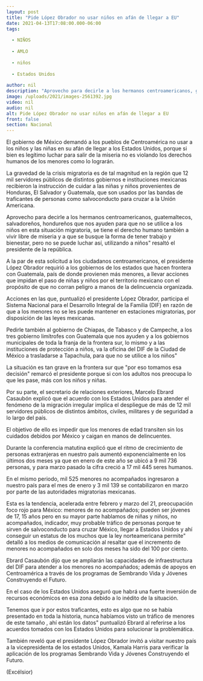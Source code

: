 ```yaml
---
layout: post
title: "Pide López Obrador no usar niños en afán de llegar a EU"
date: 2021-04-13T17:08:00.000-06:00
tags:
  
  - NIÑOS
  
  - AMLO
  
  - niños
  
  - Estados Unidos
  
author: nil
description: "Aprovecho para decirle a los hermanos centroamericanos, guatemaltecos, salvadoreños, hondureños que nos ayuden para que no se utilice a los niños"
image: /uploads/2021/images-2561392.jpg
video: nil
audio: nil
alt: Pide López Obrador no usar niños en afán de llegar a EU
front: false
section: Nacional
---
```


El gobierno de México demandó a los pueblos de Centroamérica no usar a los niños y las niñas en su afán de llegar a los Estados Unidos, porque si bien es legítimo luchar para salir de la miseria no es violando los derechos humanos de los menores como lo lograrán.

La gravedad de la crisis migratoria es de tal magnitud en la región que 12 mil servidores públicos de distintos gobiernos e instituciones mexicanas recibieron la instrucción de cuidar a las niñas y niños provenientes de Honduras, El Salvador y Guatemala, que son usados por las bandas de traficantes de personas como salvoconducto para cruzar a la Unión Americana.

Aprovecho para decirle a los hermanos centroamericanos, guatemaltecos, salvadoreños, hondureños que nos ayuden para que no se utilice a los niños en esta situación migratoria, se tiene el derecho humano también a vivir libre de miseria y a que se busque la forma de tener trabajo y bienestar, pero no se puede luchar así, utilizando a niños" resaltó el presidente de la república.

A la par de esta solicitud a los ciudadanos centroamericanos, el presidente López Obrador requirió a los gobiernos de los estados que hacen frontera con Guatemala, país de donde provienen más menores, a llevar acciones que impidan el paso de niñas y niños por el territorio mexicano con el propósito de que no corran peligro a manos de la delincuencia organizada.

Acciones en las que, puntualizó el presidente López Obrador, participa el Sistema Nacional para el Desarrollo Integral de la Familia (DIF) en razón de que a los menores no se les puede mantener en estaciones migratorias, por disposición de las leyes mexicanas.

Pedirle también al gobierno de Chiapas, de Tabasco y de Campeche, a los tres gobierno limítrofes con Guatemala que nos ayuden y a los gobiernos municipales de toda la franja de la frontera sur, lo mismo y a las instituciones de protección a niños, va la oficina del DIF de la Ciudad de México a trasladarse a Tapachula, para que no se utilice a los niños"

La situación es tan grave en la frontera sur que "por eso tomamos esa decisión" remarcó el presidente porque si con los adultos nos preocupa lo que les pase, más con los niños y niñas.

Por su parte, el secretario de relaciones exteriores, Marcelo Ebrard Casaubón explicó que el acuerdo con los Estados Unidos para atender el fenómeno de la migración irregular implica el despliegue de más de 12 mil servidores públicos de distintos ámbitos, civiles, militares y de seguridad a lo largo del país.

El objetivo de ello es impedir que los menores de edad transiten sin los cuidados debidos por México y caigan en manos de delincuentes.

Durante la conferencia matutina explicó que el ritmo de crecimiento de personas extranjeras en nuestro país aumentó exponencialmente en los últimos dos meses ya que en enero de este año se ubicó a 9 mil 736 personas, y para marzo pasado la cifra creció a 17 mil 445 seres humanos.

En el mismo periodo, mil 525 menores no acompañados ingresaron a nuestro país para el mes de enero y 3 mil 139 se contabilizaron en marzo por parte de las autoridades migratorias mexicanas.

Esta es la tendencia, acelerada entre febrero y marzo del 21, preocupación foco rojo para México: menores de no acompañados; pueden ser jóvenes de 17, 15 años pero en su mayor parte hablamos de niñas y niños, no acompañados, indicador, muy probable tráfico de personas porque te sirven de salvoconducto para cruzar México, llegar a Estados Unidos y ahí conseguir un estatus de los muchos que la ley norteamericana permite" detalló a los medios de comunicación al resaltar que el incremento de menores no acompañados en solo dos meses ha sido del 100 por ciento.

Ebrard Casaubón dijo que se ampliarán las capacidades de infraestructura del DIF para atender a los menores no acompañados; además de apoyos en Centroamérica a través de los programas de Sembrando Vida y Jóvenes Construyendo el Futuro.

En el caso de los Estados Unidos aseguró que habrá una fuerte inversión de recursos económicos en esa zona  debido a lo inédito de la situación.

Tenemos que ir por estos traficantes, esto es algo que no se había presentado en toda la historia, nunca habíamos visto un tráfico de menores de este tamaño , ahí están los datos" puntualizó Ebrard al referirse a los acuerdos tomados con los Estados Unidos para solucionar la problemática.

También reveló que el presidente López Obrador invitó a visitar  nuestro país a la vicepresidenta de los estados Unidos, Kamala Harris para verificar la aplicación de los programas Sembrando Vida y Jóvenes Construyendo el Futuro.

(Excélsior)